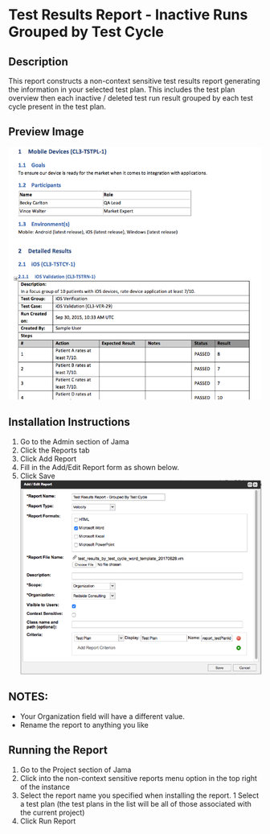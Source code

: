 # Test Results Report - Inactive Runs Grouped by Test Cycle

## Description
This report constructs a non-context sensitive test results report generating the information in your selected test plan. This includes the test plan overview then each inactive / deleted test run result grouped by each test cycle present in the test plan. 

## Preview Image
![Report Preview](https://github.com/JamaSoftware/Community-Reports/blob/master/Test%20Results%20Report%20-%20Grouped%20by%20Test%20Cycle/preview.png)

## Installation Instructions
1. Go to the Admin section of Jama
1. Click the Reports tab
1. Click Add Report
1. Fill in the Add/Edit Report form as shown below.
1. Click Save
![Report Configuration](https://github.com/JamaSoftware/Community-Reports/blob/master/Test%20Results%20Report%20-%20Grouped%20by%20Test%20Cycle/config.png)

## NOTES: 
- Your Organization field will have a different value.  
- Rename the report to anything you like


## Running the Report
1. Go to the Project section of Jama
1. Click into the non-context sensitive reports menu option in the top right of the instance
1. Select the report name you specified when installing the report.
1  Select a test plan (the test plans in the list will be all of those  associated with the current project)
1. Click Run Report
